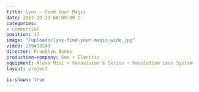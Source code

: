 ```yaml
---
title: Lynx — Find Your Magic
date: 2017-10-23 00:00:00 Z
categories:
- commercial
position: 17
image: "/uploads/lynx-find-your-magic-wide.jpg"
vimeo: 239498249
director: Franklyn Banks
production-company: Gas + Electric
equipment: Alexa Mini + Panavision G Series + Revolution Lens System
layout: project

is-shown: true
---
```


